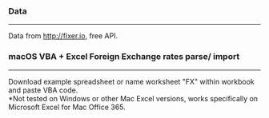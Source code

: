 ### Data
____________
Data from http://fixer.io, free API.

### macOS VBA + Excel Foreign Exchange rates parse/ import
____________
Download example spreadsheet or name worksheet "FX" within workbook and paste VBA code.
<br />
*Not tested on Windows or other Mac Excel versions, works specifically on Microsoft Excel for Mac Office 365.
